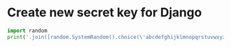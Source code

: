 # Create new secret key for Django

``` python
import random
print('.join([random.SystemRandom().choice(\'abcdefghijklmnopqrstuvwxyz0123456789!@#$%^&*(-_=+)\') for i in range(50)])')
```
